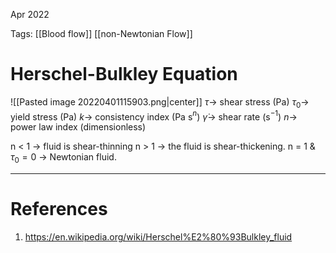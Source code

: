 Apr 2022
 

Tags: [[Blood flow]] [[non-Newtonian Flow]]

# Herschel-Bulkley Equation
![[Pasted image 20220401115903.png|center]]
$\tau \rightarrow$ shear stress (Pa)
$\tau_0\rightarrow$ yield stress (Pa)
$k\rightarrow$ consistency index (Pa s$^n$)
$\dot \gamma\rightarrow$ shear rate (s$^{-1}$)
$n\rightarrow$ power law index (dimensionless)

n < 1 $\rightarrow$ fluid is shear-thinning
n > 1 $\rightarrow$ the fluid is shear-thickening.
n = 1 & $\tau_{0}=0$ $\rightarrow$ Newtonian fluid. 

---
# References
1. https://en.wikipedia.org/wiki/Herschel%E2%80%93Bulkley_fluid